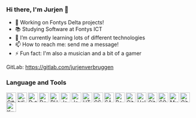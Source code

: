 ### Hi there, I'm Jurjen 👋

- 🔭 Working on Fontys Delta projects!
- 📚 Studying Software at Fontys ICT
- 🌱 I’m currently learning lots of different technologies
- 📫 How to reach me: send me a message!
- ⚡ Fun fact: I'm also a musician and a bit of a gamer

GitLab: https://gitlab.com/jurjenverbruggen

### Language and Tools

<image align="left" alt="C#" src="https://github.com/abranhe/programming-languages-logos/blob/master/src/csharp/csharp_48x48.png?raw=true" width="26px"></image>
<image align="left" alt=".NET" src="https://raw.githubusercontent.com/github/explore/93d8a67084f94b2a444e510199a6e7622e5b09a3/topics/dotnet/dotnet.png" width="26px"></image>
<image align="left" alt="Python" src="https://github.com/abranhe/programming-languages-logos/blob/master/src/python/python_48x48.png?raw=true" width="26px"></image>
<image align="left" alt="Docker" src="https://raw.githubusercontent.com/github/explore/80688e429a7d4ef2fca1e82350fe8e3517d3494d/topics/docker/docker.png" width="26px"></image>
<image align="left" alt="PHP" src="https://github.com/abranhe/programming-languages-logos/blob/master/src/php/php_48x48.png?raw=true" width="26px"></image>
<image align="left" alt="Java" src="https://github.com/abranhe/programming-languages-logos/blob/master/src/java/java_48x48.png?raw=true" width="26px"></image>
<image align="left" alt="JavaScript" src="https://github.com/abranhe/programming-languages-logos/blob/master/src/javascript/javascript_48x48.png?raw=true" width="26px"></image>
<image align="left" alt="HTML5" src="https://github.com/abranhe/programming-languages-logos/blob/master/src/html/html_48x48.png?raw=true" width="26px"></image>
<image align="left" alt="CSS3" src="https://raw.githubusercontent.com/github/explore/80688e429a7d4ef2fca1e82350fe8e3517d3494d/topics/css/css.png" width="26px"></image>
<image align="left" alt="SASS" src="https://raw.githubusercontent.com/github/explore/80688e429a7d4ef2fca1e82350fe8e3517d3494d/topics/sass/sass.png" width="26px"></image>
<image align="left" alt="Bash" src="https://bashlogo.com/img/symbol/png/full_colored_dark.png" width="26px"></image>
<image align="left" alt="GitLab" src="https://about.gitlab.com/images/press/logo/png/gitlab-icon-rgb.png" width="26px"></image>
<image align="left" alt="Helm" src="https://helm.sh/img/helm.svg" width="26px"></image>
<image align="left" alt="GitHub" src="https://raw.githubusercontent.com/github/explore/78df643247d429f6cc873026c0622819ad797942/topics/github/github.png" width="26px"></image>
<image align="left" alt="SQL" src="https://raw.githubusercontent.com/github/explore/80688e429a7d4ef2fca1e82350fe8e3517d3494d/topics/sql/sql.png" width="26px"></image>
<image align="left" alt="MySQL" src="https://raw.githubusercontent.com/github/explore/80688e429a7d4ef2fca1e82350fe8e3517d3494d/topics/mysql/mysql.png" width="26px"></image>
<image align="left" alt="Git" src="https://raw.githubusercontent.com/github/explore/80688e429a7d4ef2fca1e82350fe8e3517d3494d/topics/git/git.png" width="26px"></image>
<image align="left" alt="Kubernetes" src="https://raw.githubusercontent.com/github/explore/80688e429a7d4ef2fca1e82350fe8e3517d3494d/topics/kubernetes/kubernetes.png" width="26px"></image>

